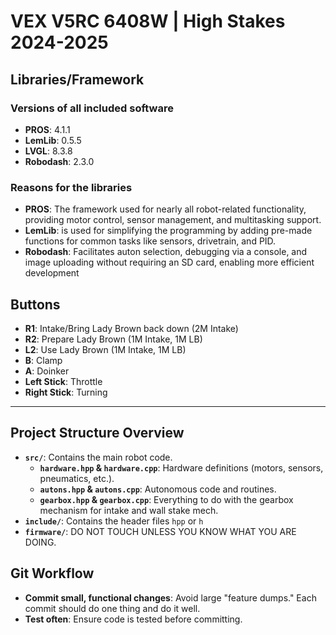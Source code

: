 # VEX V5RC 6408W | High Stakes 2024-2025
## Libraries/Framework
### Versions of all included software
- **PROS**: 4.1.1
- **LemLib**: 0.5.5
- **LVGL**: 8.3.8
- **Robodash**: 2.3.0
### Reasons for the libraries
- **PROS**: The framework used for nearly all robot-related functionality, providing motor control, sensor management, and multitasking support.
- **LemLib**: is used for simplifying the programming by adding pre-made functions for common tasks like sensors, drivetrain, and PID.
- **Robodash**: Facilitates auton selection, debugging via a console, and image uploading without requiring an SD card, enabling more efficient development
## Buttons
- **R1**: Intake/Bring Lady Brown back down (2M Intake)
- **R2**: Prepare Lady Brown (1M Intake, 1M LB)
- **L2**: Use Lady Brown (1M Intake, 1M LB)
- **B**: Clamp
- **A**: Doinker
- **Left Stick**: Throttle
- **Right Stick**: Turning
---
## Project Structure Overview
- **`src/`**: Contains the main robot code.
  - **`hardware.hpp` & `hardware.cpp`**: Hardware definitions (motors, sensors, pneumatics, etc.).
  - **`autons.hpp` & `autons.cpp`**: Autonomous code and routines.
  - **`gearbox.hpp` & `gearbox.cpp`**: Everything to do with the gearbox mechanism for intake and wall stake mech.
- **`include/`**: Contains the header files `hpp` or `h`
- **`firmware/`**: DO NOT TOUCH UNLESS YOU KNOW WHAT YOU ARE DOING.
## Git Workflow
- **Commit small, functional changes**: Avoid large "feature dumps." Each commit should do one thing and do it well.
- **Test often**: Ensure code is tested before committing.

